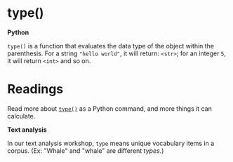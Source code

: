 # type()

**Python**

`type()` is a function that evaluates the data type of the object within the parenthesis. For a string `"hello world"`, it will return: `<str>`; for an integer `5`, it will return `<int>` and so on.

# Readings

Read more about [`type()`](https://www.programiz.com/python-programming/methods/built-in/type) as a Python command, and more things it can calculate.

**Text analysis**

In our text analysis workshop, `type` means unique vocabulary items in a corpus. (Ex: "Whale" and "whale" are different *types*.)
